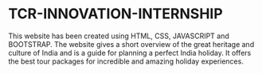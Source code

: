 # TCR-INNOVATION-INTERNSHIP
This website has been created using HTML, CSS, JAVASCRIPT and BOOTSTRAP. The website gives a short overview of the great heritage and culture of India and is a guide for planning a perfect India holiday. It offers the best tour packages for incredible and amazing holiday experiences.
